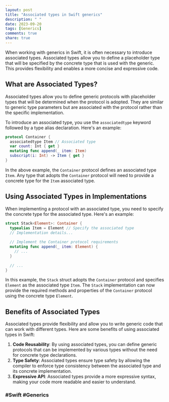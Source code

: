 ```yaml
---
layout: post
title: "Associated types in Swift generics"
description: " "
date: 2023-09-20
tags: [Generics]
comments: true
share: true
---
```


When working with generics in Swift, it is often necessary to introduce associated types. Associated types allow you to define a placeholder type that will be specified by the concrete type that is used with the generic. This provides flexibility and enables a more concise and expressive code.

## What are Associated Types?

Associated types allow you to define generic protocols with placeholder types that will be determined when the protocol is adopted. They are similar to generic type parameters but are associated with the protocol rather than the specific implementation.

To introduce an associated type, you use the `associatedtype` keyword followed by a type alias declaration. Here's an example:

```swift
protocol Container {
  associatedtype Item // Associated type
  var count: Int { get }
  mutating func append(_ item: Item)
  subscript(i: Int) -> Item { get }
}
```

In the above example, the `Container` protocol defines an associated type `Item`. Any type that adopts the `Container` protocol will need to provide a concrete type for the `Item` associated type.

## Using Associated Types in Implementations

When implementing a protocol with an associated type, you need to specify the concrete type for the associated type. Here's an example:

```swift
struct Stack<Element>: Container {
  typealias Item = Element // Specify the associated type
  // Implementation details...
  
  // Implement the Container protocol requirements
  mutating func append(_ item: Element) {
    // ...
  }
  
  // ...
}
```

In this example, the `Stack` struct adopts the `Container` protocol and specifies `Element` as the associated type `Item`. The `Stack` implementation can now provide the required methods and properties of the `Container` protocol using the concrete type `Element`.

## Benefits of Associated Types

Associated types provide flexibility and allow you to write generic code that can work with different types. Here are some benefits of using associated types in Swift:

1. **Code Reusability**: By using associated types, you can define generic protocols that can be implemented by various types without the need for concrete type declarations.
2. **Type Safety**: Associated types ensure type safety by allowing the compiler to enforce type consistency between the associated type and its concrete implementation.
3. **Expressive API**: Associated types provide a more expressive syntax, making your code more readable and easier to understand.

### #Swift #Generics